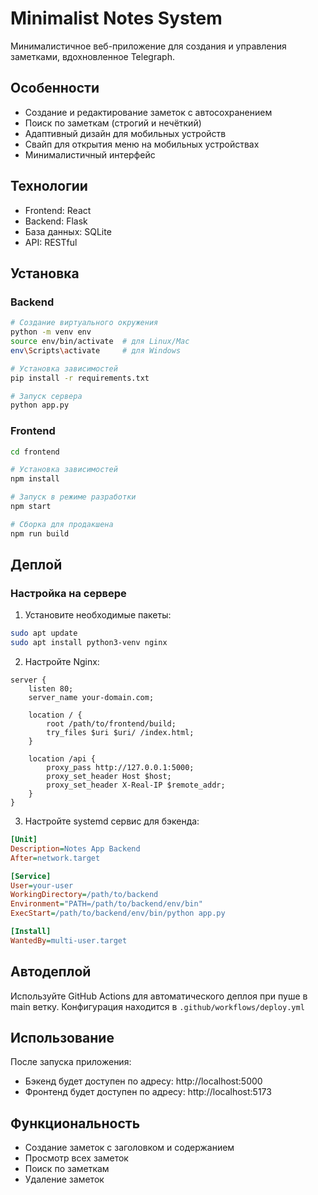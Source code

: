# Minimalist Notes System

Минималистичное веб-приложение для создания и управления заметками, вдохновленное Telegraph.

## Особенности
- Создание и редактирование заметок с автосохранением
- Поиск по заметкам (строгий и нечёткий)
- Адаптивный дизайн для мобильных устройств
- Свайп для открытия меню на мобильных устройствах
- Минималистичный интерфейс

## Технологии
- Frontend: React
- Backend: Flask
- База данных: SQLite
- API: RESTful

## Установка

### Backend

```bash
# Создание виртуального окружения
python -m venv env
source env/bin/activate  # для Linux/Mac
env\Scripts\activate     # для Windows

# Установка зависимостей
pip install -r requirements.txt

# Запуск сервера
python app.py
```

### Frontend

```bash
cd frontend

# Установка зависимостей
npm install

# Запуск в режиме разработки
npm start

# Сборка для продакшена
npm run build
```

## Деплой

### Настройка на сервере

1. Установите необходимые пакеты:
```bash
sudo apt update
sudo apt install python3-venv nginx
```

2. Настройте Nginx:
```nginx
server {
    listen 80;
    server_name your-domain.com;

    location / {
        root /path/to/frontend/build;
        try_files $uri $uri/ /index.html;
    }

    location /api {
        proxy_pass http://127.0.0.1:5000;
        proxy_set_header Host $host;
        proxy_set_header X-Real-IP $remote_addr;
    }
}
```

3. Настройте systemd сервис для бэкенда:
```ini
[Unit]
Description=Notes App Backend
After=network.target

[Service]
User=your-user
WorkingDirectory=/path/to/backend
Environment="PATH=/path/to/backend/env/bin"
ExecStart=/path/to/backend/env/bin/python app.py

[Install]
WantedBy=multi-user.target
```

## Автодеплой

Используйте GitHub Actions для автоматического деплоя при пуше в main ветку.
Конфигурация находится в `.github/workflows/deploy.yml`

## Использование

После запуска приложения:
- Бэкенд будет доступен по адресу: http://localhost:5000
- Фронтенд будет доступен по адресу: http://localhost:5173

## Функциональность

- Создание заметок с заголовком и содержанием
- Просмотр всех заметок
- Поиск по заметкам
- Удаление заметок 